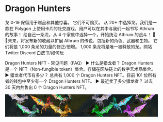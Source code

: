# Dragon Hunters

龙 0-19 保留用于赠品和其他惊喜。 它们不可购买。 从 20+ 中选择龙。我们是一款在 Polygon 上使用卡片的社交游戏，用户可以在其中与我们一起书写 Athrum 的故事！ 给自己一条龙，从 4 个家族中选择一个，开始统治 Athrum 的战斗！ 🐲🔥未来，将发布新的收藏以扩展 Athrum 的传说，包括新的角色、武器和生物。 它们将是 1,000 条龙的力量的修正/倍增。 1,000 条龙将是唯一被释放的龙。网站 Twitter Discord 白皮书/如何玩

Dragon Hunters NFT - 常见问题（FAQ）
▶ 什么是猎龙者？
Dragon Hunters 是一个 NFT（Non-fungible token）集合。存储在区块链上的数字艺术品集合。
▶ 猎龙者代币有多少？
总共有 1,000 个 Dragon Hunters NFT。目前 101 位所有者的钱包中至少有一个 Dragon Hunters NTF。
▶ 最近卖了多少猎龙者？
过去 30 天内共售出 0 个 Dragon Hunters NFT。

![NFT](unnamed.png)
